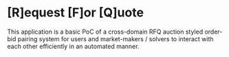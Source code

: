 # [R]equest [F]or [Q]uote

This application is a basic PoC of a cross-domain RFQ auction styled order-bid
pairing system for users and market-makers / solvers to interact with each other
efficiently in an automated manner.
